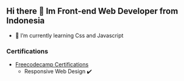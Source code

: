 ## Hi there 👋 Im Front-end Web Developer from Indonesia 

- 🌱 I’m currently learning Css and Javascript

### Certifications
- [Freecodecamp Certifications](https://www.freecodecamp.org/arrizkyhp)
  - Responsive Web Design ✔️

<!--
**arrizkyhp/arrizkyhp** is a ✨ _special_ ✨ repository because its `README.md` (this file) appears on your GitHub profile.

Here are some ideas to get you started:

- 🔭 I’m currently working on ...
- 🌱 I’m currently learning ...
- 👯 I’m looking to collaborate on ...
- 🤔 I’m looking for help with ...
- 💬 Ask me about ...
- 📫 How to reach me: ...
- 😄 Pronouns: ...
- ⚡ Fun fact: ...
-->

